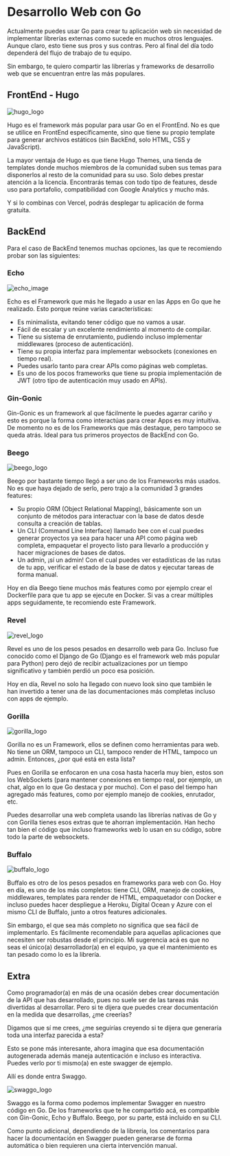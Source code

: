 # Desarrollo Web con Go

Actualmente puedes usar Go para crear tu aplicación web sin necesidad de implementar librerías externas como sucede en muchos otros lenguajes. Aunque claro, esto tiene sus pros y sus contras. Pero al final del día todo dependerá del flujo de trabajo de tu equipo.

Sin embargo, te quiero compartir las librerías y frameworks de desarrollo web que se encuentran entre las más populares.

## FrontEnd - Hugo

![hugo_logo](path/to/hugo_logo.png)

Hugo es el framework más popular para usar Go en el FrontEnd. No es que se utilice en FrontEnd específicamente, sino que tiene su propio template para generar archivos estáticos (sin BackEnd, solo HTML, CSS y JavaScript).

La mayor ventaja de Hugo es que tiene Hugo Themes, una tienda de templates donde muchos miembros de la comunidad suben sus temas para disponerlos al resto de la comunidad para su uso. Solo debes prestar atención a la licencia. Encontrarás temas con todo tipo de features, desde uso para portafolio, compatibilidad con Google Analytics y mucho más.

Y si lo combinas con Vercel, podrás desplegar tu aplicación de forma gratuita.

## BackEnd

Para el caso de BackEnd tenemos muchas opciones, las que te recomiendo probar son las siguientes:

### Echo

![echo_image](path/to/echo_image.png)

Echo es el Framework que más he llegado a usar en las Apps en Go que he realizado. Esto porque reúne varias características:

- Es minimalista, evitando tener código que no vamos a usar.
- Fácil de escalar y un excelente rendimiento al momento de compilar.
- Tiene su sistema de enrutamiento, pudiendo incluso implementar middlewares (proceso de autenticación).
- Tiene su propia interfaz para implementar websockets (conexiones en tiempo real).
- Puedes usarlo tanto para crear APIs como páginas web completas.
- Es uno de los pocos frameworks que tiene su propia implementación de JWT (otro tipo de autenticación muy usado en APIs).

### Gin-Gonic

Gin-Gonic es un framework al que fácilmente le puedes agarrar cariño y esto es porque la forma como interactúas para crear Apps es muy intuitiva. De momento no es de los Frameworks que más destaque, pero tampoco se queda atrás. Ideal para tus primeros proyectos de BackEnd con Go.

### Beego

![beego_logo](path/to/beego_logo.png)

Beego por bastante tiempo llegó a ser uno de los Frameworks más usados. No es que haya dejado de serlo, pero trajo a la comunidad 3 grandes features:

- Su propio ORM (Object Relational Mapping), básicamente son un conjunto de métodos para interactuar con la base de datos desde consulta a creación de tablas.
- Un CLI (Command Line Interface) llamado bee con el cual puedes generar proyectos ya sea para hacer una API como página web completa, empaquetar el proyecto listo para llevarlo a producción y hacer migraciones de bases de datos.
- Un admin, ¡sí un admin! Con el cual puedes ver estadísticas de las rutas de tu app, verificar el estado de la base de datos y ejecutar tareas de forma manual.

Hoy en día Beego tiene muchos más features como por ejemplo crear el Dockerfile para que tu app se ejecute en Docker. Si vas a crear múltiples apps seguidamente, te recomiendo este Framework.

### Revel

![revel_logo](path/to/revel_logo.png)

Revel es uno de los pesos pesados en desarrollo web para Go. Incluso fue conocido como el Django de Go (Django es el framework web más popular para Python) pero dejó de recibir actualizaciones por un tiempo significativo y también perdió un poco esa posición.

Hoy en día, Revel no solo ha llegado con nuevo look sino que también le han invertido a tener una de las documentaciones más completas incluso con apps de ejemplo.

### Gorilla

![gorilla_logo](path/to/gorilla_logo.png)

Gorilla no es un Framework, ellos se definen como herramientas para web. No tiene un ORM, tampoco un CLI, tampoco render de HTML, tampoco un admin. Entonces, ¿por qué está en esta lista?

Pues en Gorilla se enfocaron en una cosa hasta hacerla muy bien, estos son los WebSockets (para mantener conexiones en tiempo real, por ejemplo, un chat, algo en lo que Go destaca y por mucho). Con el paso del tiempo han agregado más features, como por ejemplo manejo de cookies, enrutador, etc.

Puedes desarrollar una web completa usando las librerías nativas de Go y con Gorilla tienes esos extras que te ahorran implementación. Han hecho tan bien el código que incluso frameworks web lo usan en su código, sobre todo la parte de websockets.

### Buffalo

![buffalo_logo](path/to/buffalo_logo.png)

Buffalo es otro de los pesos pesados en frameworks para web con Go. Hoy en día, es uno de los más completos: tiene CLI, ORM, manejo de cookies, middlewares, templates para render de HTML, empaquetador con Docker e incluso puedes hacer despliegue a Heroku, Digital Ocean y Azure con el mismo CLI de Buffalo, junto a otros features adicionales.

Sin embargo, el que sea más completo no significa que sea fácil de implementarlo. Es fácilmente recomendable para aquellas aplicaciones que necesiten ser robustas desde el principio. Mi sugerencia acá es que no seas el único(a) desarrollador(a) en el equipo, ya que el mantenimiento es tan pesado como lo es la librería.

## Extra

Como programador(a) en más de una ocasión debes crear documentación de la API que has desarrollado, pues no suele ser de las tareas más divertidas al desarrollar. Pero si te dijera que puedes crear documentación en la medida que desarrollas, ¿me creerías?

Digamos que sí me crees, ¿me seguirías creyendo si te dijera que generaría toda una interfaz parecida a esta?

Esto se pone más interesante, ahora imagina que esa documentación autogenerada además maneja autenticación e incluso es interactiva. Puedes verlo por ti mismo(a) en este swagger de ejemplo.

Allí es donde entra Swaggo.

![swaggo_logo](path/to/swaggo_logo.png)

Swaggo es la forma como podemos implementar Swagger en nuestro código en Go. De los frameworks que te he compartido acá, es compatible con Gin-Gonic, Echo y Buffalo. Beego, por su parte, está incluido en su CLI.

Como punto adicional, dependiendo de la librería, los comentarios para hacer la documentación en Swagger pueden generarse de forma automática o bien requieren una cierta intervención manual.
